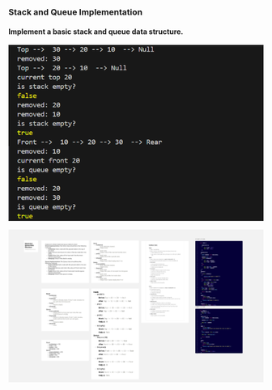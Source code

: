 ### Stack and Queue Implementation

#### Implement a basic stack and queue data structure.

![Stack and Queue app.js](./stack&queue-output.png)

[![Stack and Queue Whiteboard](./Stack%20And%20Queue.jpg)](https://miro.com/app/board/uXjVJFA4Aag=/?share_link_id=899068735068)
